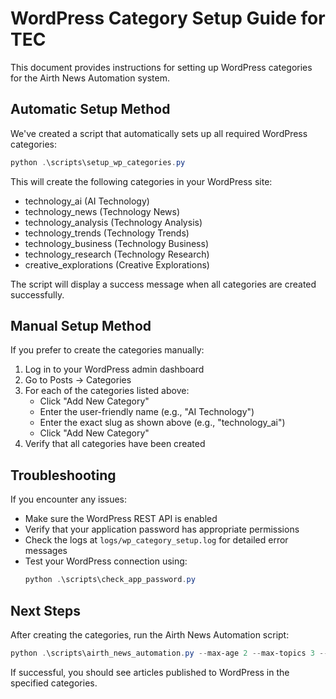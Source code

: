 # WordPress Category Setup Guide for TEC

This document provides instructions for setting up WordPress categories for the Airth News Automation system.

## Automatic Setup Method

We've created a script that automatically sets up all required WordPress categories:

```powershell
python .\scripts\setup_wp_categories.py
```

This will create the following categories in your WordPress site:

- technology_ai (AI Technology)
- technology_news (Technology News)  
- technology_analysis (Technology Analysis)
- technology_trends (Technology Trends)
- technology_business (Technology Business)
- technology_research (Technology Research)
- creative_explorations (Creative Explorations)

The script will display a success message when all categories are created successfully.

## Manual Setup Method

If you prefer to create the categories manually:

1. Log in to your WordPress admin dashboard
2. Go to Posts → Categories
3. For each of the categories listed above:
   - Click "Add New Category"
   - Enter the user-friendly name (e.g., "AI Technology")
   - Enter the exact slug as shown above (e.g., "technology_ai")
   - Click "Add New Category"
4. Verify that all categories have been created

## Troubleshooting

If you encounter any issues:

- Make sure the WordPress REST API is enabled
- Verify that your application password has appropriate permissions
- Check the logs at `logs/wp_category_setup.log` for detailed error messages
- Test your WordPress connection using:
  ```powershell
  python .\scripts\check_app_password.py
  ```

## Next Steps

After creating the categories, run the Airth News Automation script:

```powershell
python .\scripts\airth_news_automation.py --max-age 2 --max-topics 3 --status draft
```

If successful, you should see articles published to WordPress in the specified categories.
